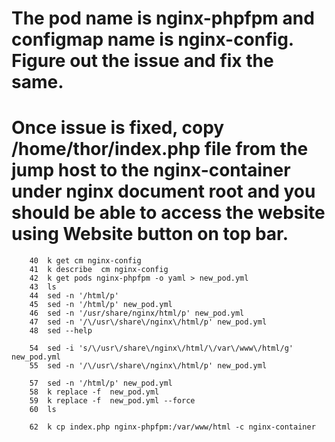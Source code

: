 # The pod name is nginx-phpfpm and configmap name is nginx-config. Figure out the issue and fix the same.


# Once issue is fixed, copy /home/thor/index.php file from the jump host to the nginx-container under nginx document root and you should be able to access the website using Website button on top bar.

        40  k get cm nginx-config 
        41  k describe  cm nginx-config 
        42  k get pods nginx-phpfpm -o yaml > new_pod.yml
        43  ls
        44  sed -n '/html/p'
        45  sed -n '/html/p' new_pod.yml 
        46  sed -n '/usr/share/nginx/html/p' new_pod.yml 
        47  sed -n '/\/usr\/share\/nginx\/html/p' new_pod.yml 
        48  sed --help

        54  sed -i 's/\/usr\/share\/nginx\/html/\/var\/www\/html/g' new_pod.yml 
        55  sed -n '/\/usr\/share\/nginx\/html/p' new_pod.yml 

        57  sed -n '/html/p' new_pod.yml 
        58  k replace -f  new_pod.yml 
        59  k replace -f  new_pod.yml --force
        60  ls

        62  k cp index.php nginx-phpfpm:/var/www/html -c nginx-container